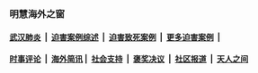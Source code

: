 
### 明慧海外之窗

####  [武汉肺炎](indexes/365.md?t=02040200) &nbsp;|&nbsp;  [迫害案例综述](indexes/328.md?t=02040200) &nbsp;|&nbsp; [迫害致死案例](indexes/277.md?t=02040200)  &nbsp;|&nbsp; [更多迫害案例](indexes/81.md?t=02040200)  &nbsp;|&nbsp; 
####  [时事评论](indexes/251.md?t=02040200) &nbsp;|&nbsp; [海外简讯](indexes/245.md?t=02040200)&nbsp;|&nbsp;  [社会支持](indexes/140.md?t=02040200) &nbsp;|&nbsp; [褒奖决议](indexes/282.md?t=02040200) &nbsp;|&nbsp; [社区报道](indexes/91.md?t=02040200)  &nbsp;|&nbsp; [天人之间](indexes/78.md?t=02040200) 

